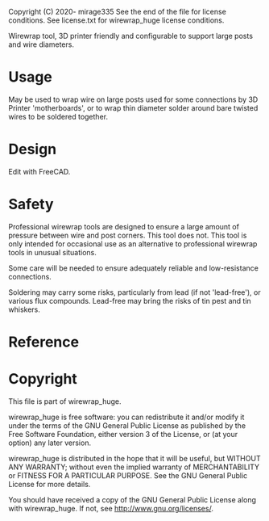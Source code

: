 Copyright (C) 2020- mirage335
See the end of the file for license conditions.
See license.txt for wirewrap_huge license conditions.


Wirewrap tool, 3D printer friendly and configurable to support large posts and wire diameters.

# Usage

May be used to wrap wire on large posts used for some connections by 3D Printer 'motherboards', or to wrap thin diameter solder around bare twisted wires to be soldered together.



# Design

Edit with FreeCAD.


# Safety

Professional wirewrap tools are designed to ensure a large amount of pressure between wire and post corners. This tool does not. This tool is only intended for occasional use as an alternative to professional wirewrap tools in unusual situations.

Some care will be needed to ensure adequately reliable and low-resistance connections.

Soldering may carry some risks, particularly from lead (if not 'lead-free'), or various flux compounds. Lead-free may bring the risks of tin pest and tin whiskers.


# Reference





# Copyright

This file is part of wirewrap_huge.

wirewrap_huge is free software: you can redistribute it and/or modify
it under the terms of the GNU General Public License as published by
the Free Software Foundation, either version 3 of the License, or
(at your option) any later version.

wirewrap_huge is distributed in the hope that it will be useful,
but WITHOUT ANY WARRANTY; without even the implied warranty of
MERCHANTABILITY or FITNESS FOR A PARTICULAR PURPOSE.  See the
GNU General Public License for more details.

You should have received a copy of the GNU General Public License
along with wirewrap_huge.  If not, see <http://www.gnu.org/licenses/>.








